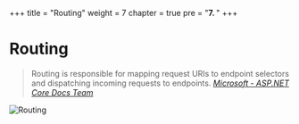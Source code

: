 +++
title = "Routing"
weight = 7
chapter = true
pre = "<b>7. </b>"
+++

# Routing

> Routing is responsible for mapping request URIs to endpoint selectors and dispatching incoming requests to endpoints. <cite><a href='https://docs.microsoft.com/en-us/aspnet/core/fundamentals/routing?view=aspnetcore-2.2' target='_blank'>Microsoft - ASP.NET Core Docs Team</a></cite>

![Routing](/7-routing/images/routing.jpg?classes=shadow,border)
